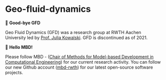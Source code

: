 # Geo-fluid-dynamics

👋 **Good-bye GFD**

Geo Fluid Dynamics (GFD) was a research group at RWTH Aachen University led by [Prof. Julia Kowalski](https://www.mbd.rwth-aachen.de/cms/mbd/der-lehrstuhl/team/~qashd/julia-kowalski/?allou=1). GFD is discontinued as of 2021. 

👋 **Hello MBD!**

Please follow MBD - ([Chair of  Methods for Model-based Development in Computational Engineering](www.mbd.rwth-aachen.de)) for our current research activity. You can follow our new Github account ([mbd-rwth](www.github.com/mbd-rwth)) for our latest open-source software projects.
